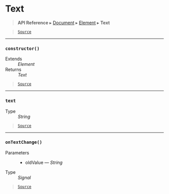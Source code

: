 # Text

> **API Reference** ▸ [Document](/api/document.md) ▸ [Element](/api/document-element.md) ▸ **Text**

<!-- toc -->

> [`Source`](https:/github.com/Neft-io/neft/blob/f9c128ccb37aa79380c961e878cd76ec9e79c99e/src/document/element/element/text.litcoffee)


* * * 

### `constructor()`

<dl><dt>Extends</dt><dd><i>Element</i></dd><dt>Returns</dt><dd><i>Text</i></dd></dl>


> [`Source`](https:/github.com/Neft-io/neft/blob/f9c128ccb37aa79380c961e878cd76ec9e79c99e/src/document/element/element/text.litcoffee#text-textconstructor--element)


* * * 

### `text`

<dl><dt>Type</dt><dd><i>String</i></dd></dl>


> [`Source`](https:/github.com/Neft-io/neft/blob/f9c128ccb37aa79380c961e878cd76ec9e79c99e/src/document/element/element/text.litcoffee#string-texttext)


* * * 

### `onTextChange()`

<dl><dt>Parameters</dt><dd><ul><li>oldValue — <i>String</i></li></ul></dd><dt>Type</dt><dd><i>Signal</i></dd></dl>


> [`Source`](https:/github.com/Neft-io/neft/blob/f9c128ccb37aa79380c961e878cd76ec9e79c99e/src/document/element/element/text.litcoffee#signal-textontextchangestring-oldvalue)

